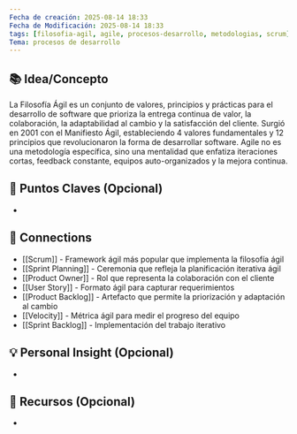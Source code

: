 ```yaml
---
Fecha de creación: 2025-08-14 18:33
Fecha de Modificación: 2025-08-14 18:33
tags: [filosofia-agil, agile, procesos-desarrollo, metodologias, scrum]
Tema: procesos de desarrollo
---
```



## 📚 Idea/Concepto 
La Filosofía Ágil es un conjunto de valores, principios y prácticas para el desarrollo de software que prioriza la entrega continua de valor, la colaboración, la adaptabilidad al cambio y la satisfacción del cliente. Surgió en 2001 con el Manifiesto Ágil, estableciendo 4 valores fundamentales y 12 principios que revolucionaron la forma de desarrollar software. Agile no es una metodología específica, sino una mentalidad que enfatiza iteraciones cortas, feedback constante, equipos auto-organizados y la mejora continua.

## 📌 Puntos Claves (Opcional)
- 

## 🔗 Connections
- [[Scrum]] - Framework ágil más popular que implementa la filosofía ágil
- [[Sprint Planning]] - Ceremonia que refleja la planificación iterativa ágil
- [[Product Owner]] - Rol que representa la colaboración con el cliente
- [[User Story]] - Formato ágil para capturar requerimientos
- [[Product Backlog]] - Artefacto que permite la priorización y adaptación al cambio
- [[Velocity]] - Métrica ágil para medir el progreso del equipo
- [[Sprint Backlog]] - Implementación del trabajo iterativo

## 💡 Personal Insight (Opcional)
- 
## 🧾 Recursos (Opcional)
- 